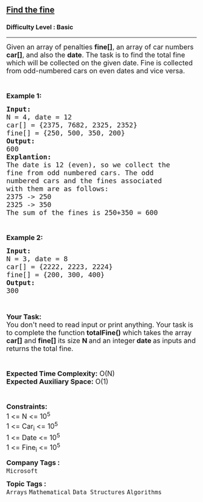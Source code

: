 <h2><a href="https://www.geeksforgeeks.org/problems/find-the-fine4353/1?page=1&difficulty=Basic&status=unsolved&sortBy=submissions">Find the fine</a></h2><h3>Difficulty Level : Basic</h3><hr><div class="problems_problem_content__Xm_eO"><p><span style="font-size: 18px;">Given an array of penalties <strong>fine[]</strong>, an array of car numbers <strong>car[]</strong>, and also the <strong>date</strong>. The task is to find the total fine which will be collected on the given date. Fine is collected from odd-numbered cars on even dates and vice versa.</span></p>
<p>&nbsp;</p>
<p><span style="font-size: 18px;"><strong>Example 1:</strong></span></p>
<pre><span style="font-size: 18px;"><strong>Input:</strong>
N = 4, date = 12
car[] = {2375, 7682, 2325, 2352}
fine[] = {250, 500, 350, 200}
<strong>Output:</strong>
600
<strong>Explantion:</strong>
The date is 12 (even), so we collect the
fine from odd numbered cars. The odd
numbered cars and the fines associated
with them are as follows:
2375 -&gt; 250
2325 -&gt; 350
The sum of the fines is 250+350 = 600</span></pre>
<p>&nbsp;</p>
<p><span style="font-size: 18px;"><strong>Example 2:</strong></span></p>
<pre><span style="font-size: 18px;"><strong>Input:</strong>
N = 3, date = 8
car[] = {2222, 2223, 2224}
fine[] = {200, 300, 400}
<strong>Output:</strong>
300</span></pre>
<p><br><br><span style="font-size: 18px;"><strong>Your Task:&nbsp;&nbsp;</strong><br>You don't need to read input or print anything. Your task is to complete the function&nbsp;<strong>totalFine()</strong>&nbsp;which takes the array <strong>car[]</strong> and <strong>fine[]</strong> its size <strong>N</strong><strong> </strong>and an integer<strong> date </strong>as inputs and returns the total fine.</span></p>
<p>&nbsp;</p>
<p><span style="font-size: 18px;"><strong>Expected Time Complexity:</strong> O(N)<br><strong>Expected Auxiliary Space:</strong> O(1)</span></p>
<p>&nbsp;</p>
<p><span style="font-size: 18px;"><strong>Constraints:</strong><br>1 &lt;= N &lt;= 10<sup>5</sup><br>1 &lt;= Car<sub>i</sub> &lt;= 10<sup>5</sup><br>1 &lt;= Date &lt;= 10<sup>5</sup><br>1 &lt;= Fine<sub>i</sub> &lt;= 10<sup>5</sup></span></p></div><p><span style=font-size:18px><strong>Company Tags : </strong><br><code>Microsoft</code>&nbsp;<br><p><span style=font-size:18px><strong>Topic Tags : </strong><br><code>Arrays</code>&nbsp;<code>Mathematical</code>&nbsp;<code>Data Structures</code>&nbsp;<code>Algorithms</code>&nbsp;